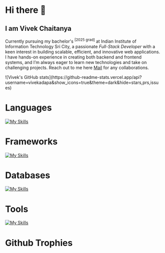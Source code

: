 # Hi there 👋

## I am Vivek Chaitanya


<p> Currently pursuing my bachelor's <sup>[2025 grad]</sup> at Indian Institute of Information Technology Sri City, a passionate <em>Full-Stack Developer</em> with a keen interest in building scalable, efficient, and innovative web applications. I have hands-on experience in creating both backend and frontend systems, and I’m always eager to learn new technologies and take on challenging projects. Reach out to me
here <a href="mailto:vivekchaitanya1324@gmail.com?">Mail</a> for any collaborations.</p>
![Vivek's GitHub stats](https://github-readme-stats.vercel.app/api?username=vivekadapa&show_icons=true&theme=dark&hide=stars,prs,issues)

# Languages 

[![My Skills](https://skillicons.dev/icons?i=c,java,js,ts,python)](https://skillicons.dev)

# Frameworks
[![My Skills](https://skillicons.dev/icons?i=react,nextjs,express,tailwind,mui)](https://skillicons.dev)

# Databases
[![My Skills](https://skillicons.dev/icons?i=mongodb,postgresql,redis)](https://skillicons.dev)

# Tools
[![My Skills](https://skillicons.dev/icons?i=git,docker,vscode,linux)](https://skillicons.dev)

# Github Trophies

<p dir="auto"><a target="_blank" rel="noopener noreferrer nofollow" href="https://camo.githubusercontent.com/2e105d6f9abd073b50823abd00e0603b22af36a15b63cf0e6348d0077747f63f/68747470733a2f2f6769746875622d70726f66696c652d74726f7068792e76657263656c2e6170702f3f757365726e616d653d506f6f72764b756d6172267468656d653d64726163756c61266e6f2d6672616d653d66616c7365266e6f2d62673d66616c7365266d617267696e2d773d34"><img src="https://camo.githubusercontent.com/2e105d6f9abd073b50823abd00e0603b22af36a15b63cf0e6348d0077747f63f/68747470733a2f2f6769746875622d70726f66696c652d74726f7068792e76657263656c2e6170702f3f757365726e616d653d506f6f72764b756d6172267468656d653d64726163756c61266e6f2d6672616d653d66616c7365266e6f2d62673d66616c7365266d617267696e2d773d34" alt="" data-canonical-src="https://github-profile-trophy.vercel.app/?username=vivekadapa&amp;theme=dracula&amp;no-frame=false&amp;no-bg=false&amp;margin-w=4" style="max-width: 100%;"></a></p>
